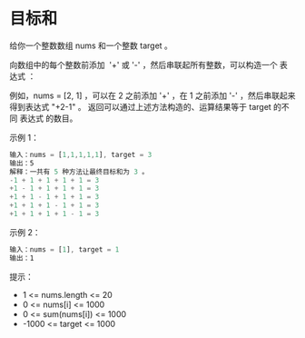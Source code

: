 # 目标和

给你一个整数数组 nums 和一个整数 target 。

向数组中的每个整数前添加  '+' 或 '-' ，然后串联起所有整数，可以构造一个 表达式 ：

例如，nums = [2, 1] ，可以在 2 之前添加 '+' ，在 1 之前添加 '-' ，然后串联起来得到表达式 "+2-1" 。
返回可以通过上述方法构造的、运算结果等于 target 的不同 表达式 的数目。

示例 1：

```ts
输入：nums = [1,1,1,1,1], target = 3
输出：5
解释：一共有 5 种方法让最终目标和为 3 。
-1 + 1 + 1 + 1 + 1 = 3
+1 - 1 + 1 + 1 + 1 = 3
+1 + 1 - 1 + 1 + 1 = 3
+1 + 1 + 1 - 1 + 1 = 3
+1 + 1 + 1 + 1 - 1 = 3
```

示例 2：

```ts
输入：nums = [1], target = 1
输出：1
```

提示：

- 1 <= nums.length <= 20
- 0 <= nums[i] <= 1000
- 0 <= sum(nums[i]) <= 1000
- -1000 <= target <= 1000
